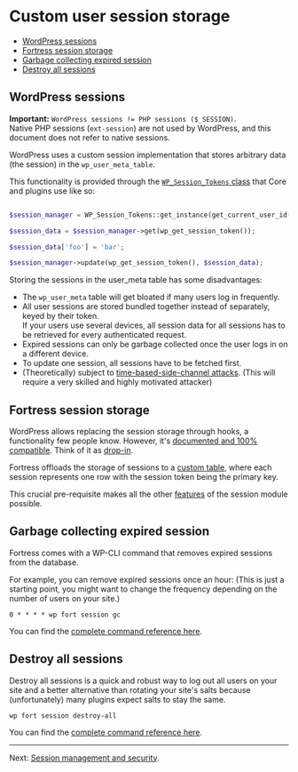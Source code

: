 # Custom user session storage

<!-- TOC -->
* [WordPress sessions](#wordpress-sessions)
* [Fortress session storage](#fortress-session-storage)
* [Garbage collecting expired session](#garbage-collecting-expired-session)
* [Destroy all sessions](#destroy-all-sessions)
<!-- TOC -->

## WordPress sessions

**Important:** `WordPress sessions != PHP sessions ($_SESSION)`.
<br>Native PHP sessions (`ext-session`) are not used by WordPress, and this document does not refer to native sessions.

WordPress uses a custom session implementation that stores arbitrary data (the session) in the `wp_user_meta_table`.

This functionality is provided through the [`WP_Session_Tokens` class](https://developer.wordpress.org/reference/classes/wp_session_tokens/)
that Core and plugins use like so:

```php

$session_manager = WP_Session_Tokens::get_instance(get_current_user_id());

$session_data = $session_manager->get(wp_get_session_token());

$session_data['foo'] = 'bar';

$session_manager->update(wp_get_session_token(), $session_data);

```

Storing the sessions in the user_meta table has some disadvantages:

- The `wp_user_meta` table will get bloated if many users log in frequently.
- All user sessions are stored bundled together instead of separately, keyed by their token.<br>If your users use several devices, all session data for all sessions has to be retrieved for every authenticated request.
- Expired sessions can only be garbage collected once the user logs in on a different device.
- To update one session, all sessions have to be fetched first.
- (Theoretically) subject to [time-based-side-channel attacks](https://blog.ircmaxell.com/2014/11/its-all-about-time.html#Other-Types-Of-Timing-Attacks-Index-Lookup). (This will require a very skilled and highly motivated attacker)

## Fortress session storage

WordPress allows replacing the session storage through hooks, a functionality few people know. However, it's [documented and 100% compatible](https://developer.wordpress.org/reference/hooks/session_token_manager/).
Think of it as [drop-in](https://developer.wordpress.org/reference/functions/_get_dropins/).

Fortress offloads the storage of sessions to a [custom table](../../configuration/02_configuration_reference.md#table_name),
where each session represents one row with the session token being the primary key.

This crucial pre-requisite makes all the other [features](readme.md#main-features) of the session module possible.

## Garbage collecting expired session

Fortress comes with a WP-CLI command that removes expired sessions from the database.

For example, you can remove expired sessions once an hour: (This is just a starting point, you might want to change the frequency depending on the number of users on your site.)

```shell
0 * * * * wp fort session gc
```
You can find the [complete command reference here](../../cli/readme.md#session-gc).

## Destroy all sessions

Destroy all sessions is a quick and robust way to log out all users on your site and a better alternative than rotating your site's salts because (unfortunately) many plugins expect salts to stay the same.

```shell
wp fort session destroy-all
```

You can find the [complete command reference here](../../cli/readme.md#session-destroy-all).

---

Next: [Session management and security](session-managment-and-security.md).